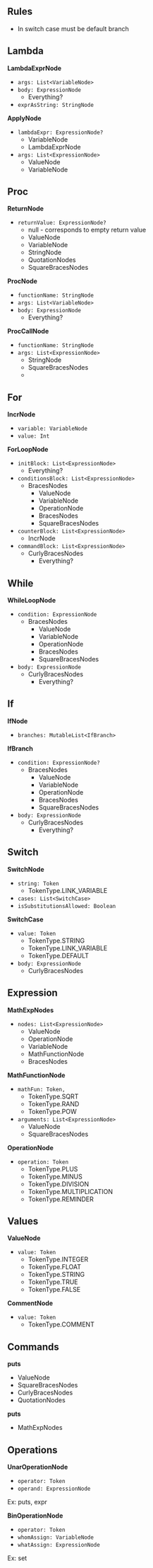 ## Rules
* In switch case must be default branch


## Lambda
**LambdaExprNode**
* `args: List<VariableNode>`
* `body: ExpressionNode`
  * Everything? 
* `exprAsString: StringNode`

**ApplyNode**
* `lambdaExpr: ExpressionNode?`
  * VariableNode
  * LambdaExprNode
* `args: List<ExpressionNode>`
  * ValueNode
  * VariableNode


## Proc
**ReturnNode**
* `returnValue: ExpressionNode?`
  * null - corresponds to empty return value
  * ValueNode
  * VariableNode
  * StringNode
  * QuotationNodes
  * SquareBracesNodes

**ProcNode**
* `functionName: StringNode`
* `args: List<VariableNode>`
* `body: ExpressionNode`
  * Everything? 

**ProcCallNode**
* `functionName: StringNode`
* `args: List<ExpressionNode>`
  * StringNode
  * SquareBracesNodes
  * 


## For
**IncrNode**
* `variable: VariableNode`
* `value: Int`

**ForLoopNode**
* `initBlock: List<ExpressionNode>`
  * Everything? 
* `conditionsBlock: List<ExpressionNode>`
  * BracesNodes
    * ValueNode
    * VariableNode
    * OperationNode
    * BracesNodes
    * SquareBracesNodes
* `counterBlock: List<ExpressionNode>`
  * IncrNode
* `commandBlock: List<ExpressionNode>`
  * CurlyBracesNodes
    * Everything?


## While
**WhileLoopNode**
* `condition: ExpressionNode`
  * BracesNodes
    * ValueNode
    * VariableNode
    * OperationNode
    * BracesNodes
    * SquareBracesNodes
* `body: ExpressionNode`
  * CurlyBracesNodes
    * Everything?

## If
**IfNode**
* `branches: MutableList<IfBranch>`

**IfBranch**
* `condition: ExpressionNode?`
  * BracesNodes 
    * ValueNode
    * VariableNode
    * OperationNode
    * BracesNodes
    * SquareBracesNodes
* `body: ExpressionNode`
  * CurlyBracesNodes
    * Everything?

## Switch
**SwitchNode**
* `string: Token`
  * TokenType.LINK_VARIABLE
* `cases: List<SwitchCase>`
* `isSubstitutionsAllowed: Boolean`

**SwitchCase**
* `value: Token`
  * TokenType.STRING
  * TokenType.LINK_VARIABLE
  * TokenType.DEFAULT
* `body: ExpressionNode`
  * CurlyBracesNodes
  

## Expression
**MathExpNodes**
* `nodes: List<ExpressionNode>`
  * ValueNode
  * OperationNode
  * VariableNode
  * MathFunctionNode
  * BracesNodes

**MathFunctionNode**
* `mathFun: Token,`
  * TokenType.SQRT
  * TokenType.RAND
  * TokenType.POW
* `arguments: List<ExpressionNode>`
  * ValueNode
  * SquareBracesNodes

**OperationNode**
* `operation: Token`
  * TokenType.PLUS
  * TokenType.MINUS
  * TokenType.DIVISION
  * TokenType.MULTIPLICATION
  * TokenType.REMINDER

## Values
**ValueNode**
* `value: Token`
  * TokenType.INTEGER
  * TokenType.FLOAT
  * TokenType.STRING
  * TokenType.TRUE
  * TokenType.FALSE

**CommentNode**
* `value: Token`
  * TokenType.COMMENT


## Commands
**puts**
* ValueNode
* SquareBracesNodes
* CurlyBracesNodes
* QuotationNodes

**puts**
* MathExpNodes


## Operations
**UnarOperationNode**
* `operator: Token`
* `operand: ExpressionNode`

Ex: puts, expr

**BinOperationNode**
* `operator: Token`
* `whomAssign: VariableNode`
* `whatAssign: ExpressionNode`

Ex: set
